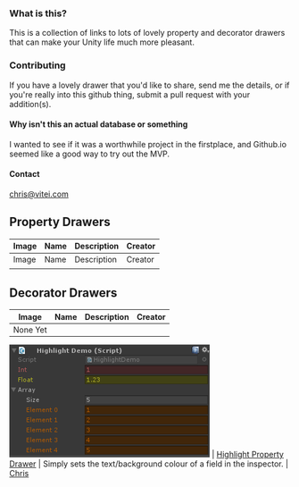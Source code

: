 
### What is this?

This is a collection of links to lots of lovely property and decorator drawers that can make your Unity life much more pleasant.

### Contributing
If you have a lovely drawer that you'd like to share, send me the details, or if you're really into this github thing, submit a pull request with your addition(s).

#### Why isn't this an actual database or something
I wanted to see if it was a worthwhile project in the firstplace, and Github.io seemed like a good way to try out the MVP.

#### Contact
chris@vitei.com

## Property Drawers

Image | Name | Description | Creator
---|---|---|---
Image | Name | Description | Creator
 | | | 

## Decorator Drawers

Image | Name | Description | Creator
---|---|---|---
None Yet | | | 


 ![Image](Images/HighlightPropertyDrawer.png) | [Highlight Property Drawer](https://gist.github.com/fishtopher/f0caa8bd2c5cc5ed825c7c348dbe8908)  | Simply sets the text/background colour of a field in the inspector. | [Chris](https://github.com/fishtopher/)
